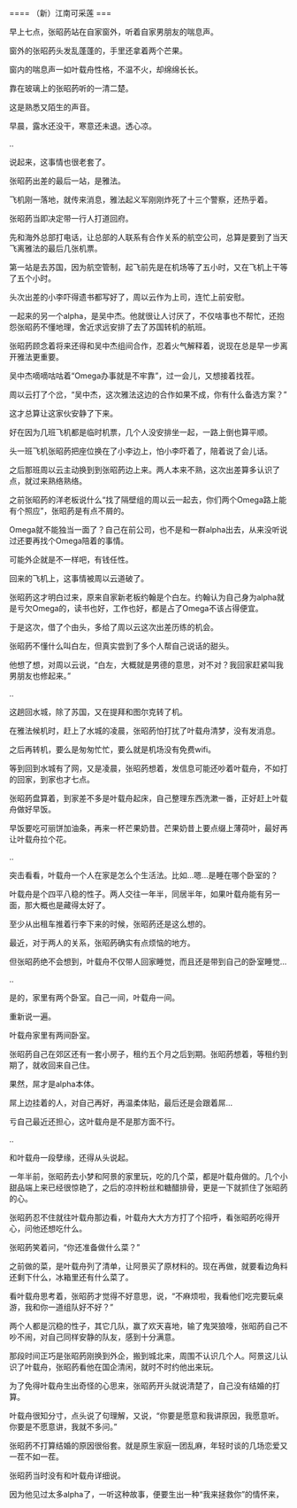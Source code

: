 


==== （新）江南可采莲  ===


早上七点，张昭菂站在自家窗外，听着自家男朋友的喘息声。

窗外的张昭菂头发乱蓬蓬的，手里还拿着两个芒果。

窗内的喘息声一如叶载舟性格，不温不火，却绵绵长长。

靠在玻璃上的张昭菂听的一清二楚。

这是熟悉又陌生的声音。

早晨，露水还没干，寒意还未退。透心凉。

..

说起来，这事情也很老套了。

张昭菂出差的最后一站，是雅法。

飞机刚一落地，就传来消息，雅法起义军刚刚炸死了十三个警察，还热乎着。

张昭菂当即决定带一行人打道回府。

先和海外总部打电话，让总部的人联系有合作关系的航空公司，总算是要到了当天飞离雅法的最后几张机票。

第一站是去苏国，因为航空管制，起飞前先是在机场等了五小时，又在飞机上干等了五个小时。

头次出差的小李吓得遗书都写好了，周以云作为上司，连忙上前安慰。

一起来的另一个alpha，是吴中杰。他就很让人讨厌了，不仅啥事也不帮忙，还抱怨张昭菂不懂地理，舍近求远安排了去了苏国转机的航班。

张昭菂顾念着将来还得和吴中杰组间合作，忍着火气解释着，说现在总是早一步离开雅法更重要。

吴中杰嘀嘀咕咕着“Omega办事就是不牢靠”，过一会儿，又想接着找茬。

周以云打了个岔，“吴中杰，这次雅法这边的合作如果不成，你有什么备选方案？”

这才总算让这家伙安静了下来。

好在因为几班飞机都是临时机票，几个人没安排坐一起，一路上倒也算平顺。

头一班飞机张昭菂把座位换在了小李边上，怕小李吓着了，陪着说了会儿话。

之后那班周以云主动换到到张昭菂边上来。两人本来不熟，这次出差算多认识了点，就过来熟络熟络。

之前张昭菂的洋老板说什么“找了隔壁组的周以云一起去，你们两个Omega路上能有个照应”，张昭菂是有点不屑的。

Omega就不能独当一面了？自己在前公司，也不是和一群alpha出去，从来没听说过还要再找个Omega陪着的事情。

可能外企就是不一样吧，有钱任性。

回来的飞机上，这事情被周以云道破了。

张昭菂这才明白过来，原来自家新老板约翰是个白左。约翰认为自己身为alpha就是亏欠Omega的，读书也好，工作也好，都是占了Omega不该占得便宜。

于是这次，借了个由头，多给了周以云这次出差历练的机会。

张昭菂不懂什么叫白左，但真实尝到了多个人帮自己说话的甜头。

他想了想，对周以云说，“白左，大概就是男德的意思，对不对？我回家赶紧叫我男朋友也修起来。”

..

这趟回水城，除了苏国，又在提拜和图尔克转了机。

在雅法候机时，赶上了水城的凌晨，张昭菂怕打扰了叶载舟清梦，没有发消息。

之后再转机，要么是匆匆忙忙，要么就是机场没有免费wifi。

等到回到水城有了网，又是凌晨，张昭菂想着，发信息可能还吵着叶载舟，不如打的回家，到家也才七点。

张昭菂盘算着，到家差不多是叶载舟起床，自己整理东西洗漱一番，正好赶上叶载舟做好早饭。

早饭要吃可丽饼加油条，再来一杯芒果奶昔。芒果奶昔上要点缀上薄荷叶，最好再让叶载舟拉个花。

..

突击看看，叶载舟一个人在家是怎么个生活法。比如...嗯...是睡在哪个卧室的？

叶载舟是个四平八稳的性子。两人交往一年半，同居半年，如果叶载舟能有另一面，那大概也是藏得太好了。

至少从出租车推着行李下来的时候，张昭菂还是这么想的。

最近，对于两人的关系，张昭菂确实有点烦恼的地方。

但张昭菂绝不会想到，叶载舟不仅带人回家睡觉，而且还是带到自己的卧室睡觉...

..

是的，家里有两个卧室。自己一间，叶载舟一间。

重新说一遍。

叶载舟家里有两间卧室。

张昭菂自己在郊区还有一套小房子，租约五个月之后到期。张昭菂想着，等租约到期了，就收回来自己住。

果然，屌才是alpha本体。

屌上边挂着的人，对自己再好，再温柔体贴，最后还是会跟着屌...

亏自己最近还担心，这叶载舟是不是那方面不行。

..

和叶载舟一段孽缘，还得从头说起。

一年半前，张昭菂去小梦和阿景的家里玩，吃的几个菜，都是叶载舟做的。几个小甜品端上来已经很惊艳了，之后的凉拌粉丝和糖醋排骨，更是一下就抓住了张昭菂的心。

张昭菂忍不住就往叶载舟那边看，叶载舟大大方方打了个招呼，看张昭菂吃得开心，问他还想吃什么。

张昭菂笑着问，“你还准备做什么菜？”

之前做的菜，是叶载舟列了清单，让阿景买了原材料的。现在再做，就要看边角料还剩下什么，冰箱里还有什么菜了。

看叶载舟思考着，张昭菂才觉得不好意思，说，“不麻烦啦，我看他们吃完要玩桌游，我和你一道组队好不好？”

两个人都是沉稳的性子，其它几队，赢了欢天喜地，输了鬼哭狼嚎，张昭菂自己不吵不闹，对自己同样安静的队友，感到十分满意。

那段时间正巧是张昭菂刚换到外企，搬到城北来，周围不认识几个人。阿景这儿认识了叶载舟，张昭菂看他在国企清闲，就时不时约他出来玩。

为了免得叶载舟生出奇怪的心思来，张昭菂开头就说清楚了，自己没有结婚的打算。

叶载舟很知分寸，点头说了句理解，又说，“你要是愿意和我讲原因，我愿意听。你要是不愿意讲，我就不多问。”

张昭菂不打算结婚的原因很俗套。就是原生家庭一团乱麻，年轻时谈的几场恋爱又一茬不如一茬。

张昭菂当时没有和叶载舟详细说。

因为他见过太多alpha了，一听这种故事，便要生出一种“我来拯救你”的情怀来，